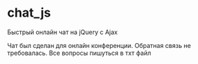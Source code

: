 # chat_js
Быстрый онлайн чат на jQuery c Ajax

Чат был сделан для онлайн конференции.
Обратная связь не требовалась.
Все вопросы пишуться в тхт файл

